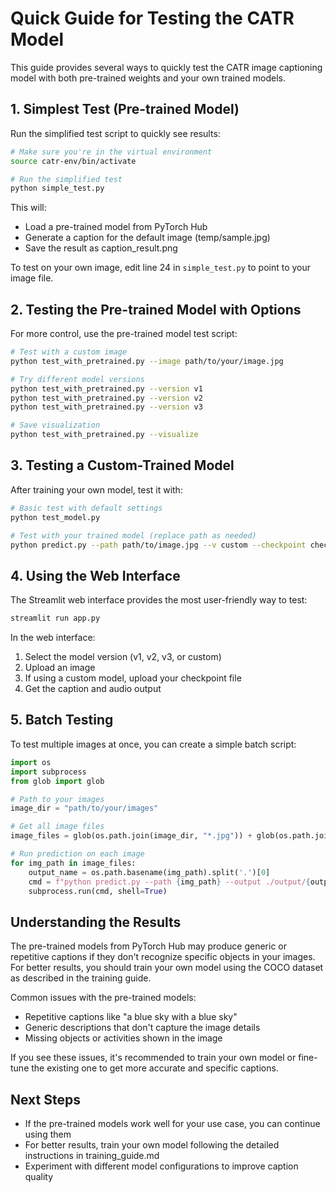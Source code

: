 # Quick Guide for Testing the CATR Model

This guide provides several ways to quickly test the CATR image captioning model with both pre-trained weights and your own trained models.

## 1. Simplest Test (Pre-trained Model)

Run the simplified test script to quickly see results:

```bash
# Make sure you're in the virtual environment
source catr-env/bin/activate

# Run the simplified test
python simple_test.py
```

This will:
- Load a pre-trained model from PyTorch Hub
- Generate a caption for the default image (temp/sample.jpg)
- Save the result as caption_result.png

To test on your own image, edit line 24 in `simple_test.py` to point to your image file.

## 2. Testing the Pre-trained Model with Options

For more control, use the pre-trained model test script:

```bash
# Test with a custom image
python test_with_pretrained.py --image path/to/your/image.jpg

# Try different model versions
python test_with_pretrained.py --version v1
python test_with_pretrained.py --version v2
python test_with_pretrained.py --version v3

# Save visualization
python test_with_pretrained.py --visualize
```

## 3. Testing a Custom-Trained Model

After training your own model, test it with:

```bash
# Basic test with default settings
python test_model.py

# Test with your trained model (replace path as needed)
python predict.py --path path/to/image.jpg --v custom --checkpoint checkpoints/best_model.pth
```

## 4. Using the Web Interface

The Streamlit web interface provides the most user-friendly way to test:

```bash
streamlit run app.py
```

In the web interface:
1. Select the model version (v1, v2, v3, or custom)
2. Upload an image
3. If using a custom model, upload your checkpoint file
4. Get the caption and audio output

## 5. Batch Testing

To test multiple images at once, you can create a simple batch script:

```python
import os
import subprocess
from glob import glob

# Path to your images
image_dir = "path/to/your/images"

# Get all image files
image_files = glob(os.path.join(image_dir, "*.jpg")) + glob(os.path.join(image_dir, "*.png"))

# Run prediction on each image
for img_path in image_files:
    output_name = os.path.basename(img_path).split('.')[0]
    cmd = f"python predict.py --path {img_path} --output ./output/{output_name}_caption.txt"
    subprocess.run(cmd, shell=True)
```

## Understanding the Results

The pre-trained models from PyTorch Hub may produce generic or repetitive captions if they don't recognize specific objects in your images. For better results, you should train your own model using the COCO dataset as described in the training guide.

Common issues with the pre-trained models:
- Repetitive captions like "a blue sky with a blue sky"
- Generic descriptions that don't capture the image details
- Missing objects or activities shown in the image

If you see these issues, it's recommended to train your own model or fine-tune the existing one to get more accurate and specific captions.

## Next Steps

- If the pre-trained models work well for your use case, you can continue using them
- For better results, train your own model following the detailed instructions in training_guide.md
- Experiment with different model configurations to improve caption quality
